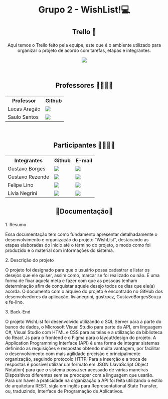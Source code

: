 # <p align="center"> Grupo 2 - WishList!💻 </p>


## <p align="center">Trello 📝</p>
<p align="center">Aqui temos o Trello feito pela equipe, este que é o ambiente utilizado para organizar o projeto de acordo com tarefas, etapas e integrantes.</p>


<p align="center"><a href="https://trello.com/b/q2pSPQfe/wishlist"> <img src="https://img.shields.io/badge/Trello-0052CC?style=for-the-badge&logo=trello&logoColor=white" /> </a></p>

&nbsp;
&nbsp;

## <p align="center">Professores 👨‍🏫👨‍🏫</p>
<table align="center">
  <tr>
    <th>Professor</th>
    <th>Github</th>
  </tr>
  <tr>
    <td>Lucas Aragão</td>
    <td> <a href="https://github.com/LUCASDESENVOLVEDOR"> <img src="https://img.shields.io/badge/GitHub-100000?style=for-the-badge&logo=github&logoColor=white" /> </a></td>
  </tr>
  <tr>
    <td>Saulo Santos</td>
    <td><a href="https://github.com/Saulomsantos"> <img src="https://img.shields.io/badge/GitHub-100000?style=for-the-badge&logo=github&logoColor=white" /> </a> </td>
  </tr>
</table>

&nbsp;
&nbsp;

## <p align="center">Participantes 👦👦👦👩</p>
<table align="center">
  <tr>
    <th>Integrantes</th>
    <th>Github</th>
    <th>E-mail</th>
  </tr>
  <tr>
    <td>Gustavo Borges</td>
    <td> <a href="https://github.com/GustavoBorgesSouza"> <img src="https://img.shields.io/badge/GitHub-100000?style=for-the-badge&logo=github&logoColor=white" /> </a></td>
    <td> <a href="mailto:sgustavo.borges10@gmail.com"> <img src="https://img.shields.io/badge/Gmail-D14836?style=for-the-badge&logo=gmail&logoColor=white" /> </a></td>
  </tr>
  <tr>
    <td>Gustavo Rezende</td>
    <td> <a href="https://github.com/gustrpaz"> <img src="https://img.shields.io/badge/GitHub-100000?style=for-the-badge&logo=github&logoColor=white" /> </a> </td>
    <td><a href="gustrpaz@gmail.com"> <img src="https://img.shields.io/badge/Gmail-D14836?style=for-the-badge&logo=gmail&logoColor=white" /> </a></td>
  </tr>
  <tr>
    <td>Felipe Lino</td>
    <td><a href="https://github.com/fe-lino"> <img src="https://img.shields.io/badge/GitHub-100000?style=for-the-badge&logo=github&logoColor=white" /> </a></td>
    <td><a href="felipexgamer6@gmail.com"> <img src="https://img.shields.io/badge/Gmail-D14836?style=for-the-badge&logo=gmail&logoColor=white" /> </a></td>
  </tr>
   <tr>
    <td>Lívia Negrini</td>
    <td> <a href="https://github.com/livianegrini"> <img src="https://img.shields.io/badge/GitHub-100000?style=for-the-badge&logo=github&logoColor=white" /> </a>  </td>
    <td><a href="mailto:liviasnegrini2004@gmail.com"> <img src="https://img.shields.io/badge/Gmail-D14836?style=for-the-badge&logo=gmail&logoColor=white" /> </a></td>
  </tr>
</table>


## <p align="center">📝Documentação📝</p>

<section>
                                                                      <td>1.	Resumo</td>
  <p>
      Essa documentação tem como fundamento apresentar detalhadamente o desenvolvimento e organização do projeto “WishList”, destacando as etapas elaboradas do início até     o término do projeto, o modo como foi produzido e o material com informações do sistema.
  </p>
  </section>
  
  <section>
                                                              <td>2.	Descrição do projeto</td>
  <p>
     O projeto foi designado para que o usuário possa cadastrar e listar os desejos que ele quiser, assim como, marcar se foi realizado ou não. É uma forma de fixar aquela meta e fazer com que as pessoas tenham determinação afim de conquistar aquele desejo todos os dias que ele(a) acorda. O documento com o arquivo do projeto é encontrado no GitHub dos desenvolvedores da aplicação: livianegrini, gustrpaz, GustavoBorgesSouza e fe-lino.
  </p>
  </section>
  
  <section>
                                                                    <td>3.	Back-End</td>
  <p> 
    O projeto WishList foi desenvolvido utilizando o SQL Server para a parte do banco de dados, o Microsoft Visual Studio para parte da API, em linguagem C#, Visual Studio com HTML e CSS para as telas e a utilização da biblioteca do React Js para o frontend e o Figma para o layout/design do projeto. A Application Programming Interface (API) é uma forma de integrar sistemas definindo as requisições e respostas obtendo muita vantagem, por facilitar o desenvolvimento com mais agilidade precisão e principalmente organização, seguindo protocolo HTTP.
    Para a inserção e a troca de respostas é possível utilizar um formato em JSON (JavaScript Object Notation) para que o sistema possa ser acessado de várias maneiras Dispositivos diferentes sem se preocupar com a linguagem que usarão.
Para um haver a praticidade na organização a API foi feita utilizando o estilo de arquitetura REST, sigla em inglês para Representational State Transfer, ou, traduzindo, Interface de Programação de Aplicativos.

  </p>
  </section>
